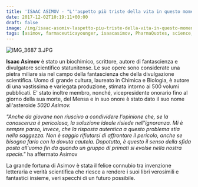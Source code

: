 ```yaml
---
title: 'ISAAC ASIMOV - "L''aspetto più triste della vita in questo momento è che la scienza raccoglie conoscenza più velocemente di quanto la società raccolga saggezza"'
date: 2017-12-02T10:19:11+00:00
draft: false
image: /img/isaac-asomiv-laspetto-piu-triste-della-vita-in-questo-momento-e-che-la-scienza-raccoglie-conoscenza-piu-velocemente-di-quanto-la-societa-raccolga-saggezza.md/img_3687-3.jpg
tags: [asimov, farmaceuticayounger, isaacasimov, PharmaQuotes, science, scienza]
---
```


![IMG_3687 3.JPG](/img/isaac-asomiv-laspetto-piu-triste-della-vita-in-questo-momento-e-che-la-scienza-raccoglie-conoscenza-piu-velocemente-di-quanto-la-societa-raccolga-saggezza.md/img_3687-3.jpg)

**Isaac Asimov** è stato un biochimico, scrittore, autore di fantascienza e divulgatore scientifico statunitense. Le sue opere sono considerate una pietra miliare sia nel campo della fantascienza che della divulgazione scientifica. Uomo di grande cultura, laureato in Chimica e Biologia, è autore di una vastissima e variegata produzione, stimata intorno ai 500 volumi pubblicati. E' stato inoltre membro, nonché, vicepresidente onorario fino al giorno della sua morte, del Mensa e in suo onore è stato dato il suo nome all'asteroide _5020 Asimov._

_"Anche da giovane non riuscivo a condividere l'opinione che, se la conoscenza è pericolosa, la soluzione ideale risiede nell'ignoranza. Mi è sempre parso, invece, che la risposta autentica a questo problema stia nella saggezza. Non è saggio rifiutarsi di affrontare il pericolo, anche se bisogna farlo con la dovuta cautela. Dopotutto, è questo il senso della sfida posta all'uomo fin da quando un gruppo di primati si evolse nella nostra specie."_ ha affermato Asimov

La grande fortuna di Asimov è stata il felice connubio tra invenzione letteraria e verità scientifica che riesce a rendere i suoi libri verosimili e fantastici insieme, veri specchi di un futuro possibile.